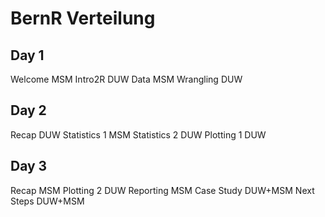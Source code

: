 # BernR Verteilung

## Day 1
Welcome MSM
Intro2R DUW
Data MSM
Wrangling DUW

## Day 2
Recap DUW
Statistics 1 MSM
Statistics 2 DUW
Plotting 1 DUW

## Day 3
Recap MSM
Plotting 2 DUW
Reporting MSM
Case Study DUW+MSM
Next Steps DUW+MSM